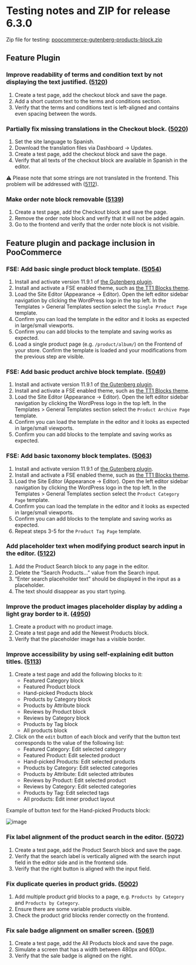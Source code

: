 # Testing notes and ZIP for release 6.3.0

Zip file for testing: [poocommerce-gutenberg-products-block.zip](https://github.com/poocommerce/poocommerce-gutenberg-products-block/files/7552325/poocommerce-gutenberg-products-block.zip)

## Feature Plugin

### Improve readability of terms and condition text by not displaying the text justified. ([5120](https://github.com/poocommerce/poocommerce-gutenberg-products-block/pull/5120))

1. Create a test page, add the checkout block and save the page.
2. Add a short custom text to the terms and conditions section.
3. Verify that the terms and conditions text is left-aligned and contains even spacing between the words.

### Partially fix missing translations in the Checkout block. ([5020](https://github.com/poocommerce/poocommerce-gutenberg-products-block/pull/5020))

1. Set the site language to Spanish.
2. Download the translation files via Dashboard → Updates.
3. Create a test page, add the checkout block and save the page.
4. Verify that all texts of the checkout block are available in Spanish in the editor.

⚠️ Please note that some strings are not translated in the frontend. This problem will be addressed with ([5112](https://github.com/poocommerce/poocommerce-gutenberg-products-block/pull/5112)).

### Make order note block removable ([5139](https://github.com/poocommerce/poocommerce-gutenberg-products-block/pull/5139))

1. Create a test page, add the Checkout block and save the page.
2. Remove the order note block and verify that it will not be added again.
3. Go to the frontend and verify that the order note block is not visible.

## Feature plugin and package inclusion in PooCommerce

### FSE: Add basic single product block template. ([5054](https://github.com/poocommerce/poocommerce-gutenberg-products-block/pull/5054))

1. Install and activate version 11.9.1 of [the Gutenberg plugin](https://wordpress.org/plugins/gutenberg/).
2. Install and activate a FSE enabled theme, such as [the TT1 Blocks theme](https://wordpress.org/themes/tt1-blocks/).
3. Load the Site Editor (Appearance → Editor). Open the left editor sidebar navigation by clicking the WordPress logo in the top left. In the Templates > General Templates section select the `Single Product Page` template.
4. Confirm you can load the template in the editor and it looks as expected in large/small viewports.
5. Confirm you can add blocks to the template and saving works as expected.
6. Load a single product page (e.g. `/product/album/`) on the Frontend of your store. Confirm the template is loaded and your modifications from the previous step are visible.

### FSE: Add basic product archive block template. ([5049](https://github.com/poocommerce/poocommerce-gutenberg-products-block/pull/5049))

1. Install and activate version 11.9.1 of [the Gutenberg plugin](https://wordpress.org/plugins/gutenberg/).
2. Install and activate a FSE enabled theme, such as [the TT1 Blocks theme](https://wordpress.org/themes/tt1-blocks/).
3. Load the Site Editor (Appearance → Editor). Open the left editor sidebar navigation by clicking the WordPress logo in the top left. In the Templates > General Templates section select the `Product Archive Page` template.
4. Confirm you can load the template in the editor and it looks as expected in large/small viewports.
5. Confirm you can add blocks to the template and saving works as expected.

### FSE: Add basic taxonomy block templates. ([5063](https://github.com/poocommerce/poocommerce-gutenberg-products-block/pull/5063))

1. Install and activate version 11.9.1 of [the Gutenberg plugin](https://wordpress.org/plugins/gutenberg/).
2. Install and activate a FSE enabled theme, such as [the TT1 Blocks theme](https://wordpress.org/themes/tt1-blocks/).
3. Load the Site Editor (Appearance → Editor). Open the left editor sidebar navigation by clicking the WordPress logo in the top left. In the Templates > General Templates section select the `Product Category Page` template.
4. Confirm you can load the template in the editor and it looks as expected in large/small viewports.
5. Confirm you can add blocks to the template and saving works as expected.
6. Repeat steps 3-5 for the `Product Tag Page` template.

### Add placeholder text when modifying product search input in the editor. ([5122](https://github.com/poocommerce/poocommerce-gutenberg-products-block/pull/5122))

1. Add the Product Search block to any page in the editor.
2. Delete the “Search Products…” value from the Search input.
3. “Enter search placeholder text” should be displayed in the input as a placeholder.
4. The text should disappear as you start typing.

### Improve the product images placeholder display by adding a light gray border to it. ([4950](https://github.com/poocommerce/poocommerce-gutenberg-products-block/pull/4950))

1. Create a product with no product image.
2. Create a test page and add the Newest Products block.
3. Verify that the placeholder image has a visible border.

### Improve accessibility by using self-explaining edit button titles. ([5113](https://github.com/poocommerce/poocommerce-gutenberg-products-block/pull/5113))

1. Create a test page and add the following blocks to it:
    - Featured Category block
    - Featured Product block
    - Hand-picked Products block
    - Products by Category block
    - Products by Attribute block
    - Reviews by Product block
    - Reviews by Category block
    - Products by Tag block
    - All products block
2. Click on the `edit` button of each block and verify that the button text corresponds to the value of the following list:
    - Featured Category: Edit selected category
    - Featured Product: Edit selected product
    - Hand-picked Products: Edit selected products
    - Products by Category: Edit selected categories
    - Products by Attribute: Edit selected attributes
    - Reviews by Product: Edit selected product
    - Reviews by Category: Edit selected categories
    - Products by Tag: Edit selected tags
    - All products: Edit inner product layout

Example of button text for the Hand-picked Products block:

![image](https://user-images.githubusercontent.com/3323310/141891543-5ef2d0d5-fba7-407a-a731-daee53b9a70d.png)

### Fix label alignment of the product search in the editor. ([5072](https://github.com/poocommerce/poocommerce-gutenberg-products-block/pull/5072))

1. Create a test page, add the Product Search block and save the page.
2. Verify that the search label is vertically aligned with the search input field in the editor side and in the frontend side.
3. Verify that the right button is aligned with the input field.

### Fix duplicate queries in product grids. ([5002](https://github.com/poocommerce/poocommerce-gutenberg-products-block/pull/5002))

1. Add multiple product grid blocks to a page, e.g. `Products by Category` and `Products by Category`.
2. Ensure there are some variable products visible.
3. Check the product grid blocks render correctly on the frontend.

### Fix sale badge alignment on smaller screen. ([5061](https://github.com/poocommerce/poocommerce-gutenberg-products-block/pull/5061))

1. Create a test page, add the All Products block and save the page.
2. Simulate a screen that has a width between 480px and 600px.
3. Verify that the sale badge is aligned on the right.
